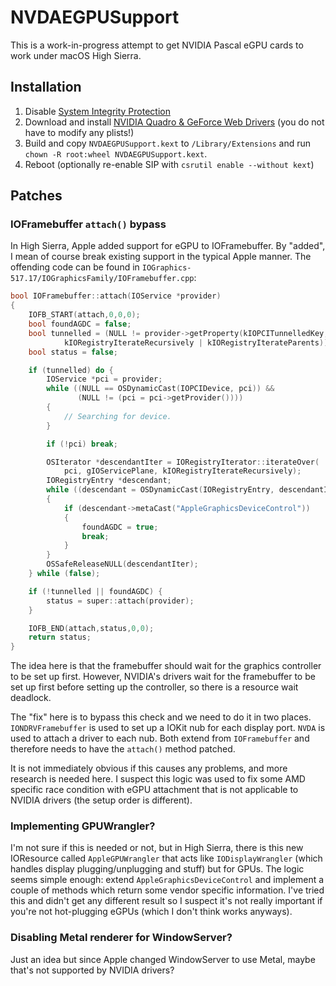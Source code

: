NVDAEGPUSupport
===============
This is a work-in-progress attempt to get NVIDIA Pascal eGPU cards to work under macOS High Sierra.

## Installation

1. Disable [System Integrity Protection](https://developer.apple.com/library/content/documentation/Security/Conceptual/System_Integrity_Protection_Guide/ConfiguringSystemIntegrityProtection/ConfiguringSystemIntegrityProtection.html)
2. Download and install [NVIDIA Quadro & GeForce Web Drivers](http://www.nvidia.com/Download/index.aspx) (you do not have to modify any plists!)
3. Build and copy `NVDAEGPUSupport.kext` to `/Library/Extensions` and run `chown -R root:wheel NVDAEGPUSupport.kext`.
4. Reboot (optionally re-enable SIP with `csrutil enable --without kext`)

## Patches

### IOFramebuffer `attach()` bypass

In High Sierra, Apple added support for eGPU to IOFramebuffer. By "added", I mean of course break existing support in the typical Apple manner. The offending code can be found in `IOGraphics-517.17/IOGraphicsFamily/IOFramebuffer.cpp`:

```c
bool IOFramebuffer::attach(IOService *provider)
{
    IOFB_START(attach,0,0,0);
    bool foundAGDC = false;
    bool tunnelled = (NULL != provider->getProperty(kIOPCITunnelledKey, gIOServicePlane,
            kIORegistryIterateRecursively | kIORegistryIterateParents));
    bool status = false;

    if (tunnelled) do {
        IOService *pci = provider;
        while ((NULL == OSDynamicCast(IOPCIDevice, pci)) &&
               (NULL != (pci = pci->getProvider())))
        {
            // Searching for device.
        }

        if (!pci) break;

        OSIterator *descendantIter = IORegistryIterator::iterateOver(
            pci, gIOServicePlane, kIORegistryIterateRecursively);
        IORegistryEntry *descendant;
        while ((descendant = OSDynamicCast(IORegistryEntry, descendantIter->getNextObject())))
        {
            if (descendant->metaCast("AppleGraphicsDeviceControl"))
            {
                foundAGDC = true;
                break;
            }
        }
        OSSafeReleaseNULL(descendantIter);
    } while (false);

    if (!tunnelled || foundAGDC) {
        status = super::attach(provider);
    }

    IOFB_END(attach,status,0,0);
    return status;
}
```

The idea here is that the framebuffer should wait for the graphics controller to be set up first. However, NVIDIA's drivers wait for the framebuffer to be set up first before setting up the controller, so there is a resource wait deadlock.

The "fix" here is to bypass this check and we need to do it in two places. `IONDRVFramebuffer` is used to set up a IOKit nub for each display port. `NVDA` is used to attach a driver to each nub. Both extend from `IOFramebuffer` and therefore needs to have the `attach()` method patched.

It is not immediately obvious if this causes any problems, and more research is needed here. I suspect this logic was used to fix some AMD specific race condition with eGPU attachment that is not applicable to NVIDIA drivers (the setup order is different).

### Implementing GPUWrangler?

I'm not sure if this is needed or not, but in High Sierra, there is this new IOResource called `AppleGPUWrangler` that acts like `IODisplayWrangler` (which handles display plugging/unplugging and stuff) but for GPUs. The logic seems simple enough: extend `AppleGraphicsDeviceControl` and implement a couple of methods which return some vendor specific information. I've tried this and didn't get any different result so I suspect it's not really important if you're not hot-plugging eGPUs (which I don't think works anyways).

### Disabling Metal renderer for WindowServer?

Just an idea but since Apple changed WindowServer to use Metal, maybe that's not supported by NVIDIA drivers?

